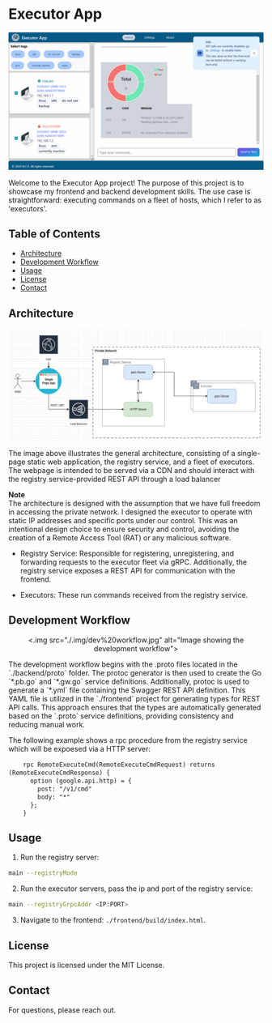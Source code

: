 # Executor App 
![GIF demo](./.img/demo.gif)

Welcome to the Executor App project! The purpose of this project is to showcase my frontend and backend development skills. The use case is straightforward: executing commands on a fleet of hosts, which I refer to as 'executors'.

## Table of Contents

- [Architecture](#architecture)
- [Development Workflow](#development-workflow)
- [Usage](#usage)
- [License](#license)
- [Contact](#contact)

## Architecture
![Architecture diagramm](./.img/architecture.jpg)

The image above illustrates the general architecture, consisting of a single-page static web application, the registry service, and a fleet of executors. The webpage is intended to be served via a CDN and should interact with the registry service-provided REST API through a load balancer

**Note**</br>
The architecture is designed with the assumption that we have full freedom in accessing the private network. I designed the executor to operate with static IP addresses and specific ports under our control. This was an intentional design choice to ensure security and control, avoiding the creation of a Remote Access Tool (RAT) or any malicious software.

- Registry Service: Responsible for registering, unregistering, and forwarding requests to the executor fleet via gRPC. Additionally, the registry service exposes a REST API for communication with the frontend.

- Executors: These run commands received from the registry service.

## Development Workflow
<p align="center">
  <.img src="./.img/dev%20workflow.jpg" alt="Image showing the development workflow">
</p>
The development workflow begins with the .proto files located in the `./backend/proto` folder. The protoc generator is then used to create the Go `*.pb.go` and `*.gw.go` service definitions. Additionally, protoc is used to generate a `*.yml` file containing the Swagger REST API definition. This YAML file is utilized in the `./frontend` project for generating types for REST API calls. This approach ensures that the types are automatically generated based on the `.proto` service definitions, providing consistency and reducing manual work.

The following example shows a rpc procedure from the registry service which will be expoesed via a HTTP server: 
```
    rpc RemoteExecuteCmd(RemoteExecuteCmdRequest) returns (RemoteExecuteCmdResponse) {
      option (google.api.http) = {
        post: "/v1/cmd"
        body: "*"
      };
    }
```

## Usage
1. Run the registry server:
```sh
main --registryMode
```

2. Run the executor servers, pass the ip and port of the registry service:
```sh
main --registryGrpcAddr <IP:PORT>
```
3. Navigate to the frontend: `./frontend/build/index.html`.

## License

This project is licensed under the MIT License. 

## Contact

For questions, please reach out.